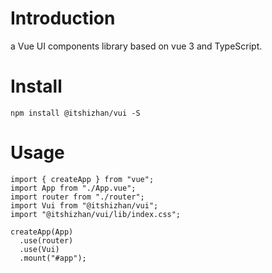 # Introduction
 a Vue UI components library based on  vue 3 and TypeScript.

# Install
```
npm install @itshizhan/vui -S
```

# Usage

```
import { createApp } from "vue";
import App from "./App.vue";
import router from "./router";
import Vui from "@itshizhan/vui";
import "@itshizhan/vui/lib/index.css";

createApp(App)
  .use(router)
  .use(Vui)
  .mount("#app");
```